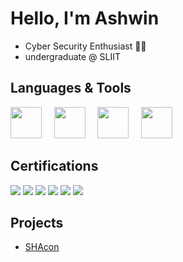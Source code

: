 
# Hello, I'm Ashwin
<!--[![LinkedIn](https://img.shields.io/badge/-LinkedIn-0072b1?style=for-the-badge&logo=linkedin&logoColor=white)](https://www.linkedin.com/in/ashwin-sriskantha)-->

<ul>
  <li>Cyber Security Enthusiast 👨‍💻</li>
  <li>undergraduate @ SLIIT</li>
</ul>

## Languages & Tools

<img src="https://github.com/user-attachments/assets/a9dc8c2f-d764-45c9-b5ea-fce9d8fc1b44" width="50" height="50"/>&nbsp;&nbsp;&nbsp;&nbsp;
<img src="https://github.com/user-attachments/assets/42ed4179-4fca-4527-815e-2ca34af939d9" width="50" height="50"/>&nbsp;&nbsp;&nbsp;&nbsp;
<img src="https://github.com/user-attachments/assets/a06ddae1-715d-4d7d-850b-9055dd2248e1" width="50" height="50"/>&nbsp;&nbsp;&nbsp;&nbsp;
<img src="https://github.com/user-attachments/assets/d930f87d-7658-49e9-98be-4dcc8ff860a5" width="50" height="50"/>&nbsp;&nbsp;&nbsp;&nbsp;

## Certifications
<div>
<img src="https://img.shields.io/badge/Networking%20Basics-1BA0D7?&style=for-the-badge&logo=Cisco&logoColor=white" />
<img src="https://img.shields.io/badge/-Introduction%20to%20Cyber%20Security-1BA0D7?&style=for-the-badge&logo=Cisco&logoColor=white" />
<img src="https://img.shields.io/badge/-Applied%20Python%20Cryptography-D42027?&style=for-the-badge&logo=EC-Council&logoColor=white" />
<img src="https://img.shields.io/badge/-Crash%20Course%20on%20Python-4285F4?&style=for-the-badge&logo=Google&logoColor=white" />
<img src="https://img.shields.io/badge/-Introduction%20to%20SQL-00274C?&style=for-the-badge&logo=University-of-Michigan&logoColor=white" />
<img src="https://img.shields.io/badge/-Python%20for%20Beginners-FFCB05?&style=for-the-badge&logo=University-of-Moratuwa&logoColor=black" />
</div>

## Projects
- <a href="https://github.com/Ashwin-0022/SHAcon">SHAcon<a>
